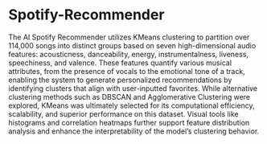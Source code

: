 # Spotify-Recommender
The AI Spotify Recommender utilizes KMeans clustering to partition over 114,000 songs into distinct groups based on seven high-dimensional audio features: acousticness, danceability, energy, instrumentalness, liveness, speechiness, and valence. These features quantify various musical attributes, from the presence of vocals to the emotional tone of a track, enabling the system to generate personalized recommendations by identifying clusters that align with user-inputted favorites. While alternative clustering methods such as DBSCAN and Agglomerative Clustering were explored, KMeans was ultimately selected for its computational efficiency, scalability, and superior performance on this dataset. Visual tools like histograms and correlation heatmaps further support feature distribution analysis and enhance the interpretability of the model’s clustering behavior.
